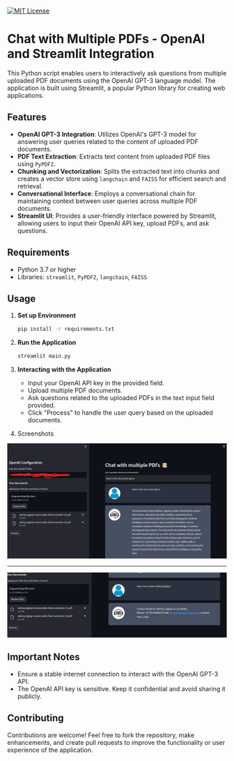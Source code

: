 [![MIT License](https://img.shields.io/badge/License-MIT-green.svg)](https://choosealicense.com/licenses/mit/)
# Chat with Multiple PDFs - OpenAI and Streamlit Integration


This Python script enables users to interactively ask questions from multiple uploaded PDF documents using the OpenAI GPT-3 language model. The application is built using Streamlit, a popular Python library for creating web applications.

## Features

- **OpenAI GPT-3 Integration**: Utilizes OpenAI's GPT-3 model for answering user queries related to the content of uploaded PDF documents.
- **PDF Text Extraction**: Extracts text content from uploaded PDF files using `PyPDF2`.
- **Chunking and Vectorization**: Splits the extracted text into chunks and creates a vector store using `langchain` and `FAISS` for efficient search and retrieval.
- **Conversational Interface**: Employs a conversational chain for maintaining context between user queries across multiple PDF documents.
- **Streamlit UI**: Provides a user-friendly interface powered by Streamlit, allowing users to input their OpenAI API key, upload PDFs, and ask questions.

## Requirements

- Python 3.7 or higher
- Libraries: `streamlit`, `PyPDF2`, `langchain`, `FAISS`

## Usage

1. **Set up Environment**

    ```bash
    pip install -r requirements.txt
    ```

2. **Run the Application**

    ```bash
    streamlit main.py
    ```



3. **Interacting with the Application**

    - Input your OpenAI API key in the provided field.
    - Upload multiple PDF documents.
    - Ask questions related to the uploaded PDFs in the text input field provided.
    - Click "Process" to handle the user query based on the uploaded documents.

4. Screenshots

![App Interface 1](https://github.com/akshxyjagtap/Ask-form-PDF-using-langchain/blob/a222260626e340a8c50fc98b8515b1547094ca0a/data/Screenshot%202023-11-16%20122410.png)

---

![App Interface 2](https://github.com/akshxyjagtap/Ask-form-PDF-using-langchain/blob/a222260626e340a8c50fc98b8515b1547094ca0a/data/Screenshot%202023-11-16%20122509.png)

## Important Notes

- Ensure a stable internet connection to interact with the OpenAI GPT-3 API.
- The OpenAI API key is sensitive. Keep it confidential and avoid sharing it publicly.

## Contributing

Contributions are welcome! Feel free to fork the repository, make enhancements, and create pull requests to improve the functionality or user experience of the application.
